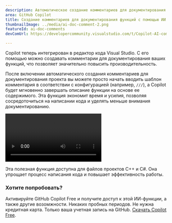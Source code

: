 ```yaml
---
description: Автоматическое создание комментариев для документирования функций C++ и C#.
area: GitHub Copilot
title: Создание комментариев для документирования функций с помощью ИИ
thumbnailImage: ../media/ai-doc-comment-2.png
featureId: ai-doc-comments
devComUrl: https://developercommunity.visualstudio.com/t/Copilot-AI-comment-generation-on-method/10744262

---
```



Copilot теперь интегрирован в редактор кода Visual Studio. С его помощью можно создавать комментарии для документирования ваших функций, что позволяет значительно повысить производительность.

После включении автоматического создания комментариев для документирования проекта вы можете просто начать вводить шаблон комментария в соответствии с конфигурацией (например, `///`), а Copilot будет мгновенно завершать описание функции на основе ее содержимого. Эта функция экономит время и усилия, позволяя сосредоточиться на написании кода и уделять меньше внимания документированию.

![Создание комментариев для документирования функций с помощью ИИ](../media/ai-doc-comments-2.mp4)

Эта полезная функция доступна для файлов проектов C++ и C#. Она упрощает процесс написания кода и повышает эффективность работы.

### Хотите попробовать?
Активируйте GitHub Copilot Free и получите доступ к этой ИИ-функции, а также другие возомжности.
Никаких пробных периодов. Не нужна кредитная карта. Только ваша учетная запись на GitHub. [Скачать Copilot Free](https://github.com/settings/copilot).
